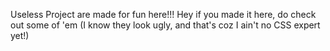 Useless Project are made for fun here!!!
Hey if you made it here, do check out some of 'em (I know they look ugly, and that's coz I ain't no CSS expert yet!)
